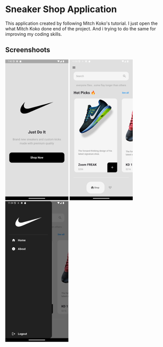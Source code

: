 # Sneaker Shop Application

This application created by following Mitch Koko's tutorial. I just open the what Mitch Koko done end of the project. And i trying to do the same for improving my coding skills.

## Screenshoots

<img src= "screenshots/1.png" width="200px"> <img src= "screenshots/2.png" width="200px"> <img src= "screenshots/3.png" width="200px">
